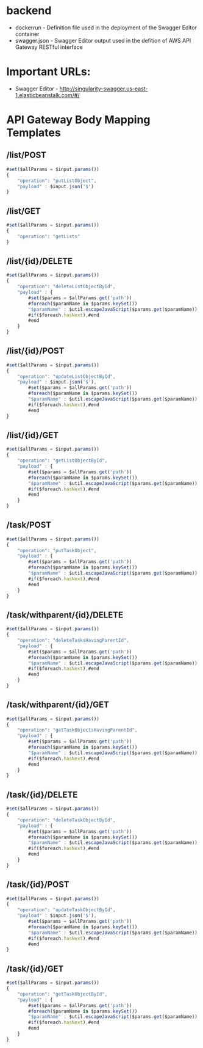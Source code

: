 # backend

* dockerrun - Definition file used in the deployment of the Swagger Editor container
* swagger.json - Swagger Editor output used in the defition of AWS API Gateway RESTful interface

# Important URLs:

* Swagger Editor - http://singularity-swagger.us-east-1.elasticbeanstalk.com/#/

# API Gateway Body Mapping Templates

## /list/POST
```javascript
#set($allParams = $input.params())
{
    "operation": "putListObject",
    "payload" : $input.json('$')
}
```

## /list/GET
```javascript
#set($allParams = $input.params())
{
    "operation": "getLists"
}
```

## /list/{id}/DELETE
```javascript
#set($allParams = $input.params())
{
    "operation": "deleteListObjectById",
    "payload" : {
        #set($params = $allParams.get('path'))
        #foreach($paramName in $params.keySet())
        "$paramName" : $util.escapeJavaScript($params.get($paramName))
        #if($foreach.hasNext),#end
        #end
    }
}
```

## /list/{id}/POST
```javascript
#set($allParams = $input.params())
{
    "operation": "updateListObjectById",
    "payload" : $input.json('$'),
        #set($params = $allParams.get('path'))
        #foreach($paramName in $params.keySet())
        "$paramName" : $util.escapeJavaScript($params.get($paramName))
        #if($foreach.hasNext),#end
        #end
}
```

## /list/{id}/GET
```javascript
#set($allParams = $input.params())
{
    "operation": "getListObjectById",
    "payload" : {
        #set($params = $allParams.get('path'))
        #foreach($paramName in $params.keySet())
        "$paramName" : $util.escapeJavaScript($params.get($paramName))
        #if($foreach.hasNext),#end
        #end
    }
}
```

## /task/POST
```javascript
#set($allParams = $input.params())
{
    "operation": "putTaskObject",
    "payload" : {
        #set($params = $allParams.get('path'))
        #foreach($paramName in $params.keySet())
        "$paramName" : $util.escapeJavaScript($params.get($paramName))
        #if($foreach.hasNext),#end
        #end
    }
}
```
## /task/withparent/{id}/DELETE
```javascript
#set($allParams = $input.params())
{
    "operation": "deleteTasksHavingParentId",
    "payload" : {
        #set($params = $allParams.get('path'))
        #foreach($paramName in $params.keySet())
        "$paramName" : $util.escapeJavaScript($params.get($paramName))
        #if($foreach.hasNext),#end
        #end
    }
}
```

## /task/withparent/{id}/GET
```javascript
#set($allParams = $input.params())
{
    "operation": "getTaskObjectsHavingParentId",
    "payload" : {
        #set($params = $allParams.get('path'))
        #foreach($paramName in $params.keySet())
        "$paramName" : $util.escapeJavaScript($params.get($paramName))
        #if($foreach.hasNext),#end
        #end
    }
}
```

## /task/{id}/DELETE
```javascript
#set($allParams = $input.params())
{
    "operation": "deleteTaskObjectById",
    "payload" : {
        #set($params = $allParams.get('path'))
        #foreach($paramName in $params.keySet())
        "$paramName" : $util.escapeJavaScript($params.get($paramName))
        #if($foreach.hasNext),#end
        #end
    }
}
```

## /task/{id}/POST
```javascript
#set($allParams = $input.params())
{
    "operation": "updateTaskObjectById",
    "payload" : $input.json('$'),
        #set($params = $allParams.get('path'))
        #foreach($paramName in $params.keySet())
        "$paramName" : $util.escapeJavaScript($params.get($paramName))
        #if($foreach.hasNext),#end
        #end
}
```

## /task/{id}/GET
```javascript
#set($allParams = $input.params())
{
    "operation": "getTaskObjectById",
    "payload" : {
        #set($params = $allParams.get('path'))
        #foreach($paramName in $params.keySet())
        "$paramName" : $util.escapeJavaScript($params.get($paramName))
        #if($foreach.hasNext),#end
        #end
    }
}
```
